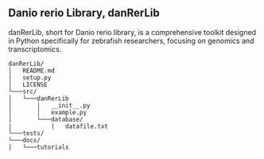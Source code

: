 ## Danio rerio Library, danRerLib

danRerLib, short for Danio rerio library, is a comprehensive toolkit designed in Python specifically for zebrafish researchers, focusing on genomics and transcriptomics. 

```
danRerLib/
│   README.md
|   setup.py
│   LICENSE
└───src/
│   └───danRerLib
│       │   __init__.py
│       │   example.py
|       └───database/
|           |   datafile.txt
└───tests/
└───docs/
│   └───tutorials

```